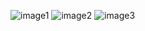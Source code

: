 ![image1](https://github.com/user-attachments/assets/da9bb0d4-a315-424c-a271-b43828fbbbc7)
![image2](https://github.com/user-attachments/assets/3086514a-c14d-42fd-938f-7868ea5e7db2)
![image3](https://github.com/user-attachments/assets/7da61838-25bb-4c78-870a-cf7e6717f13b)
